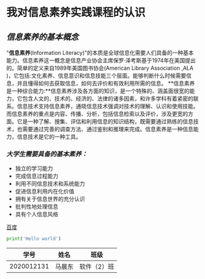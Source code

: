 # 我对信息素养实践课程的认识 

## *信息素养的基本概念*

"**信息素养**(Information Literacy)"的本质是全球信息化需要人们具备的一种基本能力。信息素养这一概念是信息产业协会主席保罗·泽考斯基于1974年在美国提出的。简单的定义来自1989年美国图书协会(American Library Association ,ALA )，它包括:文化素养、信息意识和信息技能三个层面。能够判断什么时候需要信息，并且懂得如何去获取信息，如何去评价和有效利用所需的信息。 **信息素养是一种综合能力:**信息素养涉及各方面的知识，是一个特殊的、涵盖面很宽的能力，它包含人文的、技术的、经济的、法律的诸多因素，和许多学科有着紧密的联系。信息技术支持信息素养，通晓信息技术强调对技术的理解、认识和使用技能。而信息素养的重点是内容、传播、分析，包括信息检索以及评价，涉及更宽的方面。它是一种了解、搜集、评估和利用信息的知识结构，既需要通过熟练的信息技术，也需要通过完善的调查方法、通过鉴别和推理来完成。信息素养是一种信息能力，信息技术是它的一种工具。 

### *大学生需要具备的基本素养：*

* 独立的学习能力
* 完成信息过程能力
* 利用不同信息技术和系统能力
* 促进信息利用内在化价值
* 拥有关于信息世界的充分认识
* 批判性地处理信息
* 具有个人信息风格

[百度](http://www.baidu.com)

```python
print('Hello world')
```

| 学号       | 姓名   | 班级        |
| ---------- | ------ | ----------- |
| 2020012131 | 马晨东 | 软件（2）班 |

















